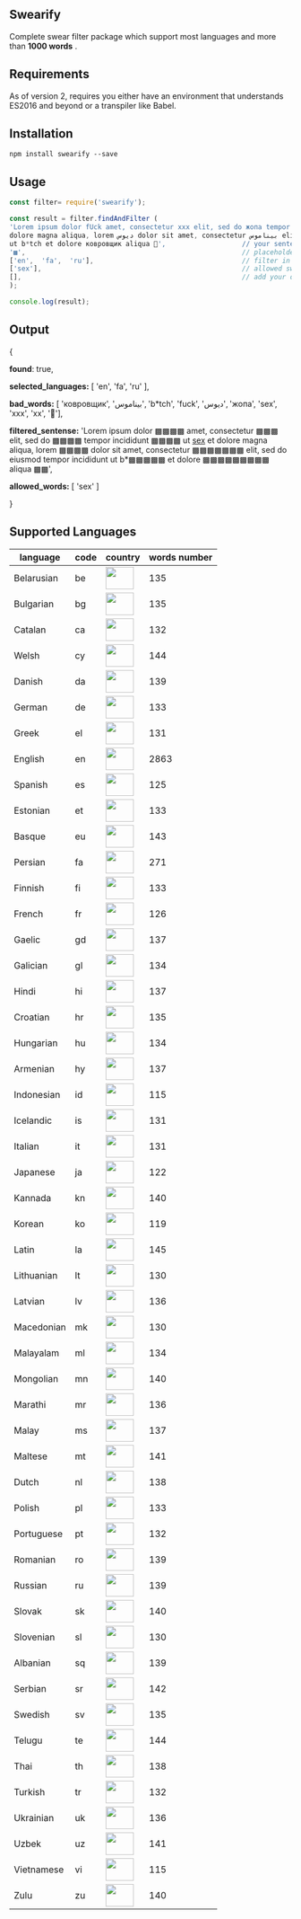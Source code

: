 ## Swearify

Complete swear filter package which support most languages and more than **1000 words** .

## Requirements

As of version 2, requires you either have an environment that understands ES2016 and beyond or a transpiler like Babel.

## Installation

    npm install swearify --save

## Usage

```js
const filter= require('swearify');

const result = filter.findAndFilter (
'Lorem ipsum dolor fUck amet, consectetur xxx elit, sed do жопа tempor incididunt fuck ut sex et 
dolore magna aliqua, lorem دیوس dolor sit amet, consectetur بیناموس elit, sed do eiusmod tempor incididunt
ut b*tch et dolore ковровщик aliqua 🖕',                   // your sentence to filter
'▩',                                                      // placeholder
['en',  'fa',  'ru'],                                     // filter in which languages
['sex'],                                                  // allowed swears
[],                                                       // add your own words
);

console.log(result);
```

## Output

{

**found**: true,

**selected_languages:** [ 'en', 'fa', 'ru' ],

**bad_words:** [ 'ковровщик', 'بیناموس', 'b*tch', 'fuck', 'دیوس', 'жопа', 'sex', 'xxx', 'xx', '🖕'],

**filtered_sentense:**
'Lorem ipsum dolor ▩▩▩▩ amet, consectetur ▩▩▩ elit, sed do ▩▩▩▩ tempor incididunt ▩▩▩▩ ut <ins>sex</ins> et dolore
magna aliqua, lorem ▩▩▩▩ dolor sit amet, consectetur ▩▩▩▩▩▩▩ elit, sed do eiusmod tempor incididunt ut b\*▩▩▩▩▩ et dolore ▩▩▩▩▩▩▩▩▩ aliqua ▩▩',

**allowed_words:** [ 'sex' ]

}

## Supported Languages

| language   | code | country                                                                               | words number |
| ---------- | ---- | ------------------------------------------------------------------------------------- | ------------ |
| Belarusian | be   | <img height="40" width="50" src="https://flagicons.lipis.dev/flags/4x3/by.svg" />     | 135          |
| Bulgarian  | bg   | <img height="40" width="50" src="https://flagicons.lipis.dev/flags/4x3/bg.svg" />     | 135          |
| Catalan    | ca   | <img height="40" width="50" src="https://flagicons.lipis.dev/flags/4x3/es-ct.svg" />  | 132          |
| Welsh      | cy   | <img height="40" width="50" src="https://flagicons.lipis.dev/flags/4x3/gb-wls.svg" /> | 144          |
| Danish     | da   | <img height="40" width="50" src="https://flagicons.lipis.dev/flags/4x3/dk.svg" />     | 139          |
| German     | de   | <img height="40" width="50" src="https://flagicons.lipis.dev/flags/4x3/de.svg" />     | 133          |
| Greek      | el   | <img height="40" width="50" src="https://flagicons.lipis.dev/flags/4x3/gr.svg" />     | 131          |
| English    | en   | <img height="40" width="50" src="https://flagicons.lipis.dev/flags/4x3/us.svg" />     | 2863         |
| Spanish    | es   | <img height="40" width="50" src="https://flagicons.lipis.dev/flags/4x3/ea.svg" />     | 125          |
| Estonian   | et   | <img height="40" width="50" src="https://flagicons.lipis.dev/flags/4x3/ee.svg" />     | 133          |
| Basque     | eu   | <img height="40" width="50" src="https://flagicons.lipis.dev/flags/4x3/ea.svg" />     | 143          |
| Persian    | fa   | <img height="40" width="50" src="https://flagicons.lipis.dev/flags/4x3/ir.svg" />     | 271          |
| Finnish    | fi   | <img height="40" width="50" src="https://flagicons.lipis.dev/flags/4x3/fi.svg" />     | 133          |
| French     | fr   | <img height="40" width="50" src="https://flagicons.lipis.dev/flags/4x3/fr.svg" />     | 126          |
| Gaelic     | gd   | <img height="40" width="50" src="https://flagicons.lipis.dev/flags/4x3/gb-sct.svg" /> | 137          |
| Galician   | gl   | <img height="40" width="50" src="https://flagicons.lipis.dev/flags/4x3/es-ga.svg" />  | 134          |
| Hindi      | hi   | <img height="40" width="50" src="https://flagicons.lipis.dev/flags/4x3/in.svg" />     | 137          |
| Croatian   | hr   | <img height="40" width="50" src="https://flagicons.lipis.dev/flags/4x3/ba.svg" />     | 135          |
| Hungarian  | hu   | <img height="40" width="50" src="https://flagicons.lipis.dev/flags/4x3/hu.svg" />     | 134          |
| Armenian   | hy   | <img height="40" width="50" src="https://flagicons.lipis.dev/flags/4x3/am.svg" />     | 137          |
| Indonesian | id   | <img height="40" width="50" src="https://flagicons.lipis.dev/flags/4x3/id.svg" />     | 115          |
| Icelandic  | is   | <img height="40" width="50" src="https://flagicons.lipis.dev/flags/4x3/is.svg" />     | 131          |
| Italian    | it   | <img height="40" width="50" src="https://flagicons.lipis.dev/flags/4x3/it.svg" />     | 131          |
| Japanese   | ja   | <img height="40" width="50" src="https://flagicons.lipis.dev/flags/4x3/jp.svg" />     | 122          |
| Kannada    | kn   | <img height="40" width="50" src="https://flagicons.lipis.dev/flags/4x3/in.svg" />     | 140          |
| Korean     | ko   | <img height="40" width="50" src="https://flagicons.lipis.dev/flags/4x3/kr.svg" />     | 119          |
| Latin      | la   | <img height="40" width="50" src="https://flagicons.lipis.dev/flags/4x3/eu.svg" />     | 145          |
| Lithuanian | lt   | <img height="40" width="50" src="https://flagicons.lipis.dev/flags/4x3/lt.svg" />     | 130          |
| Latvian    | lv   | <img height="40" width="50" src="https://flagicons.lipis.dev/flags/4x3/lv.svg" />     | 136          |
| Macedonian | mk   | <img height="40" width="50" src="https://flagicons.lipis.dev/flags/4x3/mk.svg" />     | 130          |
| Malayalam  | ml   | <img height="40" width="50" src="https://flagicons.lipis.dev/flags/4x3/in.svg" />    | 134          |
| Mongolian  | mn   | <img height="40" width="50" src="https://flagicons.lipis.dev/flags/4x3/mn.svg" />     | 140          |
| Marathi    | mr   | <img height="40" width="50" src="https://flagicons.lipis.dev/flags/4x3/in.svg" />     | 136          |
| Malay      | ms   | <img height="40" width="50" src="https://flagicons.lipis.dev/flags/4x3/bn.svg" />     | 137          |
| Maltese    | mt   | <img height="40" width="50" src="https://flagicons.lipis.dev/flags/4x3/mt.svg" />     | 141          |
| Dutch      | nl   | <img height="40" width="50" src="https://flagicons.lipis.dev/flags/4x3/be.svg" />     | 138          |
| Polish     | pl   | <img height="40" width="50" src="https://flagicons.lipis.dev/flags/4x3/pl.svg" />     | 133          |
| Portuguese | pt   | <img height="40" width="50" src="https://flagicons.lipis.dev/flags/4x3/br.svg" />     | 132          |
| Romanian   | ro   | <img height="40" width="50" src="https://flagicons.lipis.dev/flags/4x3/ro.svg" />     | 139          |
| Russian    | ru   | <img height="40" width="50" src="https://flagicons.lipis.dev/flags/4x3/ru.svg" />     | 139          |
| Slovak     | sk   | <img height="40" width="50" src="https://flagicons.lipis.dev/flags/4x3/sk.svg" />     | 140          |
| Slovenian  | sl   | <img height="40" width="50" src="https://flagicons.lipis.dev/flags/4x3/si.svg" />     | 130          |
| Albanian   | sq   | <img height="40" width="50" src="https://flagicons.lipis.dev/flags/4x3/al.svg" />     | 139          |
| Serbian    | sr   | <img height="40" width="50" src="https://flagicons.lipis.dev/flags/4x3/rs.svg" />     | 142          |
| Swedish    | sv   | <img height="40" width="50" src="https://flagicons.lipis.dev/flags/4x3/se.svg" />     | 135          |
| Telugu     | te   | <img height="40" width="50" src="https://flagicons.lipis.dev/flags/4x3/in.svg" />     | 144          |
| Thai       | th   | <img height="40" width="50" src="https://flagicons.lipis.dev/flags/4x3/th.svg" />     | 138          |
| Turkish    | tr   | <img height="40" width="50" src="https://flagicons.lipis.dev/flags/4x3/tr.svg" />     | 132          |
| Ukrainian  | uk   | <img height="40" width="50" src="https://flagicons.lipis.dev/flags/4x3/ua.svg" />     | 136          |
| Uzbek      | uz   | <img height="40" width="50" src="https://flagicons.lipis.dev/flags/4x3/uz.svg" />     | 141          |
| Vietnamese | vi   | <img height="40" width="50" src="https://flagicons.lipis.dev/flags/4x3/vn.svg" />     | 115          |
| Zulu       | zu   | <img height="40" width="50" src="https://flagicons.lipis.dev/flags/4x3/za.svg" />     | 140          |
